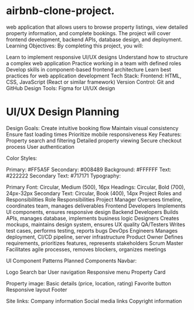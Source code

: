 # airbnb-clone-project.
web application that allows users to browse property listings, view detailed property information, and complete bookings. The project will cover frontend development, backend APIs, database design, and deployment.
Learning Objectives:
By completing this project, you will:

Learn to implement responsive UI/UX designs
Understand how to structure a complex web application
Practice working in a team with defined roles
Develop skills in component-based frontend architecture
Learn best practices for web application development
Tech Stack:
Frontend: HTML, CSS, JavaScript (React or similar framework)
Version Control: Git and GitHub
Design Tools: Figma for UI/UX design

# UI/UX Design Planning

Design Goals:
Create intuitive booking flow
Maintain visual consistency
Ensure fast loading times
Prioritize mobile responsiveness
Key Features:
Property search and filtering
Detailed property viewing
Secure checkout process
User authentication

Color Styles:

Primary: #FF5A5F
Secondary: #008489
Background: #FFFFFF
Text: #222222
Secondary Text: #717171
Typography:

Primary Font: Circular, Medium (500), 16px
Headings: Circular, Bold (700), 24px-32px
Secondary Text: Circular, Book (400), 14px
Project Roles and Responsibilities
Role	                        Responsibilities
Project Manager	              Oversees timeline, coordinates team, manages deliverables
Frontend Developers	          Implements UI components, ensures responsive design
Backend Developers	          Builds APIs, manages database, implements business logic
Designers	                    Creates mockups, maintains design system, ensures UX quality
QA/Testers	                  Writes test cases, performs testing, reports bugs
DevOps Engineers	            Manages deployment, CI/CD pipeline, server infrastructure
Product Owner	                Defines requirements, prioritizes features, represents stakeholders
Scrum Master	                Facilitates agile processes, removes blockers, organizes meetings

UI Component Patterns
Planned Components
Navbar:

Logo
Search bar
User navigation
Responsive menu
Property Card

Property image:
Basic details (price, location, rating)
Favorite button
Responsive layout
Footer

Site links:
Company information
Social media links
Copyright information


